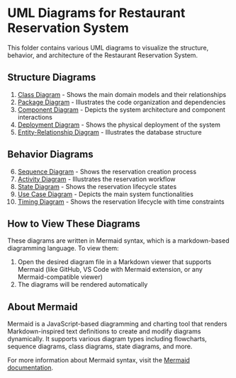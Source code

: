 # UML Diagrams for Restaurant Reservation System

This folder contains various UML diagrams to visualize the structure, behavior, and architecture of the Restaurant Reservation System.

## Structure Diagrams

1. [Class Diagram](class-diagram.md) - Shows the main domain models and their relationships
2. [Package Diagram](package-diagram.md) - Illustrates the code organization and dependencies
3. [Component Diagram](component-diagram.md) - Depicts the system architecture and component interactions
4. [Deployment Diagram](deployment-diagram.md) - Shows the physical deployment of the system
5. [Entity-Relationship Diagram](er-diagram.md) - Illustrates the database structure

## Behavior Diagrams

6. [Sequence Diagram](sequence-diagram.md) - Shows the reservation creation process
7. [Activity Diagram](activity-diagram.md) - Illustrates the reservation workflow
8. [State Diagram](state-diagram.md) - Shows the reservation lifecycle states
9. [Use Case Diagram](use-case-diagram.md) - Depicts the main system functionalities
10. [Timing Diagram](timing-diagram.md) - Shows the reservation lifecycle with time constraints

## How to View These Diagrams

These diagrams are written in Mermaid syntax, which is a markdown-based diagramming language. To view them:

1. Open the desired diagram file in a Markdown viewer that supports Mermaid (like GitHub, VS Code with Mermaid extension, or any Mermaid-compatible viewer)
2. The diagrams will be rendered automatically

## About Mermaid

Mermaid is a JavaScript-based diagramming and charting tool that renders Markdown-inspired text definitions to create and modify diagrams dynamically. It supports various diagram types including flowcharts, sequence diagrams, class diagrams, state diagrams, and more.

For more information about Mermaid syntax, visit the [Mermaid documentation](https://mermaid-js.github.io/mermaid/#/).
